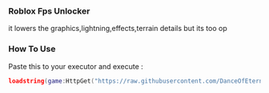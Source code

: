 ### Roblox Fps Unlocker
it lowers the graphics,lightning,effects,terrain details but its too op

### How To Use

Paste this to your executor and execute :

```lua
loadstring(game:HttpGet("https://raw.githubusercontent.com/DanceOfEternity/Roblox-Fps-Booster/main/fpsboost.lua”))()
```
